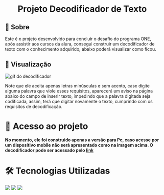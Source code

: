 ### <h1 align="center"> Projeto Decodificador de Texto </h1> 

<h2> 🔐 Sobre</h2>
<p>Este é o projeto desenvolvido para concluir o desafio do programa ONE, após assistir aos cursos da alura, consegui construir um decodificador de texto com o conhecimento adquirido, 
abaixo poderá visualizar como ficou.</p>

<h2> 👀 Visualização</h2>

![gif do decodificador](https://github.com/user-attachments/assets/96a2d3b8-488e-4503-89df-7e7990326d9d)

<p>Note que ele aceita apenas letras minúsculas e sem acento,
caso digite alguma palavra que viole esses requisitos, aparecerá um aviso na página abaixo do campo de inserir texto, impedindo que a palavra digitada seja codificada,
assim, terá que digitar novamente o texto, cumprindo com os requisitos de decodificação.</p>

# 📁 Acesso ao projeto

**No momento, ele foi construido apenas a versão para Pc, caso acesse por um dispositivo mobile não será apresentado como na imagem acima. 
O decodificador pode ser acessado pelo <a href="https://kristtofer-bruno.github.io/decodificador/">link</a>**

# 🛠️ Tecnologias Utilizadas

<div>
  <img src="https://img.shields.io/badge/HTML-239120?style=for-the-badge&logo=html5&logoColor=white">
  <img src="https://img.shields.io/badge/CSS-239120?&style=for-the-badge&logo=css3&logoColor=white">
  <img src="https://img.shields.io/badge/JavaScript-F7DF1E?style=for-the-badge&logo=javascript&logoColor=black">
</div>

